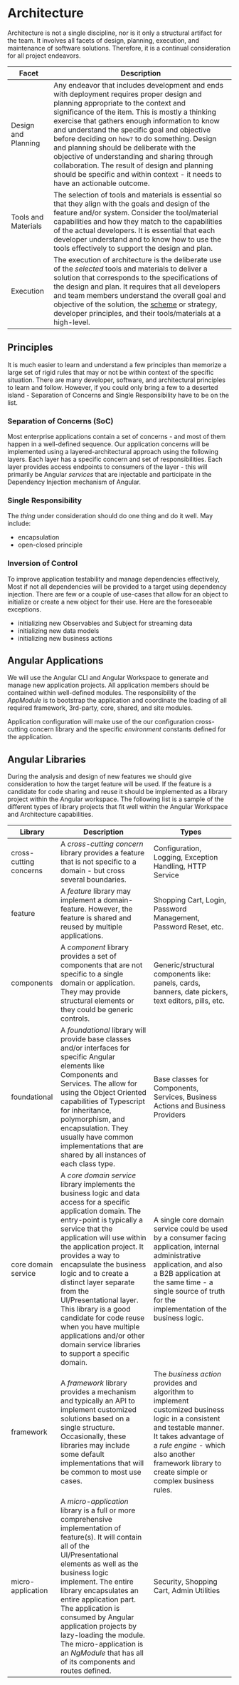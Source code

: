 # Architecture 

Architecture is not a single discipline, nor is it only a structural artifact for the team. It involves all facets of design, planning, execution, and maintenance of software solutions. Therefore, it is a continual consideration for all project endeavors.

| Facet               | Description                                                                                                                                                                                                                                                                                                                                                                                                                                                                                                                                                         |
| ------------------- | ------------------------------------------------------------------------------------------------------------------------------------------------------------------------------------------------------------------------------------------------------------------------------------------------------------------------------------------------------------------------------------------------------------------------------------------------------------------------------------------------------------------------------------------------------------------- |
| Design and Planning | Any endeavor that includes development and ends with deployment requires proper design and planning appropriate to the context and significance of the item. This is mostly a thinking exercise that gathers enough information to know and understand the specific goal and objective before deciding on `how?` to do something. Design and planning should be deliberate with the objective of understanding and sharing through collaboration. The result of design and planning should be specific and within context - it needs to have an actionable outcome. |
| Tools and Materials | The selection of tools and materials is essential so that they align with the goals and design of the feature and/or system. Consider the tool/material capabilities and how they match to the capabilities of the actual developers. It is essential that each developer understand and to know how to use the tools effectively to support the design and plan.                                                                                                                                                                                                   |
| Execution           | The execution of architecture is the deliberate use of the *selected* tools and materials to deliver a solution that corresponds to the specifications of the design and plan. It requires that all developers and team members understand the overall goal and objective of the solution, the [scheme](scheme.md#scheme) or strategy, developer principles, and their tools/materials at a high-level.                                                                                                                                                             |



## Principles

It is much easier to learn and understand a few principles than memorize a large set of rigid rules that may or not be within context of the specific situation. There are many developer, software, and architectural principles to learn and follow. However, if you could only bring a few to a deserted island - Separation of Concerns and Single Responsibility have to be on the list.

### Separation of Concerns (SoC)

Most enterprise applications contain a set of concerns - and most of them happen in a well-defined sequence. Our application concerns will be implemented using a layered-architectural approach using the following layers. Each layer has a specific concern and set of responsibilities. Each layer provides access endpoints to consumers of the layer - this will primarily be Angular *services* that are injectable and participate in the Dependency Injection mechanism of Angular.

### Single Responsibility

The *thing* under consideration should do one thing and do it well. May include:

* encapsulation
* open-closed principle

### Inversion of Control

To improve application testability and manage dependencies effectively, Most if not all dependencies will be provided to a target using dependency injection. There are few or a couple of use-cases that allow for an object to initialize or create a new object for their use. Here are the foreseeable exceptions.

* initializing new Observables and Subject for streaming data
* initializing new data models
* initializing new business actions

## Angular Applications

We will use the Angular CLI and Angular Workspace to generate and manage new application projects. All application members should be contained within well-defined modules. The responsibility of the *AppModule* is to bootstrap the application and coordinate the loading of all required framework, 3rd-party, core, shared, and site modules.

Application configuration will make use of the our configuration cross-cutting concern library and the specific *environment* constants defined for the application.

## Angular Libraries

During the analysis and design of new features we should give consideration to how the target feature will be used. If the feature is a candidate for code sharing and reuse it should be implemented as a library project within the Angular workspace. The following list is a sample of the different types of library projects that fit well within the Angular Workspace and Architecture capabilities.


| Library                | Description                                                                                                                                                                                                                                                                                                                                                                                                                                                                                                 | Types                                                                                                                                                                                                                                             |
| ---------------------- | ----------------------------------------------------------------------------------------------------------------------------------------------------------------------------------------------------------------------------------------------------------------------------------------------------------------------------------------------------------------------------------------------------------------------------------------------------------------------------------------------------------- | ------------------------------------------------------------------------------------------------------------------------------------------------------------------------------------------------------------------------------------------------- |
| cross-cutting concerns | A *cross-cutting concern* library provides a feature that is not specific to a domain - but cross several boundaries.                                                                                                                                                                                                                                                                                                                                                                                       | Configuration, Logging, Exception Handling, HTTP Service                                                                                                                                                                                          |
| feature                | A *feature* library may implement a domain-feature. However, the feature is shared and reused by multiple applications.                                                                                                                                                                                                                                                                                                                                                                                     | Shopping Cart, Login, Password Management, Password Reset, etc.                                                                                                                                                                                   |
| components             | A *component* library provides a set of components that are not specific to a single domain or application. They may provide structural elements or they could be generic controls.                                                                                                                                                                                                                                                                                                                         | Generic/structural components like: panels, cards, banners, date pickers, text editors, pills, etc.                                                                                                                                               |
| foundational           | A *foundational* library will provide base classes and/or interfaces for specific Angular elements like Components and Services. The allow for using the Object Oriented capabilities of Typescript for inheritance, polymorphism, and encapsulation. They usually have common implementations that are shared by all instances of each class type.                                                                                                                                                         | Base classes for Components, Services, Business Actions and Business Providers                                                                                                                                                                    |
| core domain service    | A *core domain service* library implements the business logic and data access for a specific application domain. The entry-point is typically a service that the application will use within the application project. It provides a way to encapsulate the business logic and to create a distinct layer separate from the UI/Presentational layer. This library is a good candidate for code reuse when you have multiple applications and/or other domain service libraries to support a specific domain. | A single core domain service could be used by a consumer facing application, internal administrative application, and also a B2B application at the same time - a single source of truth for the implementation of the business logic.            |
| framework              | A *framework* library provides a mechanism and typically an API to implement customized solutions based on a single structure. Occasionally, these libraries may include some default implementations that will be common to most use cases.                                                                                                                                                                                                                                                                | The *business action* provides and algorithm to implement customized business logic in a consistent and testable manner. It takes advantage of a *rule engine* - which also another framework library to create simple or complex business rules. |
| micro-application      | A *micro-application* library is a full or more comprehensive implementation of feature(s). It will contain all of the UI/Presentational elements as well as the business logic implement. The entire library encapsulates an entire application part. The application is consumed by Angular application projects by lazy-loading the module. The micro-application is an *NgModule* that has all of its components and routes defined.                                                                    | Security, Shopping Cart, Admin Utilities                                                                                                                                                                                                          |

